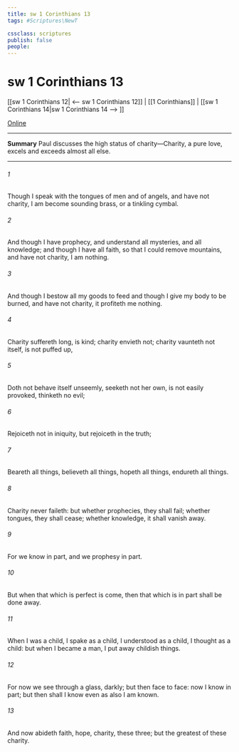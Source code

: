 ```yaml
---
title: sw 1 Corinthians 13
tags: #Scriptures\NewT

cssclass: scriptures
publish: false
people:
---
```


# sw 1 Corinthians 13
[[sw 1 Corinthians 12| <-- sw 1 Corinthians 12]] | [[1 Corinthians]] | [[sw 1 Corinthians 14|sw 1 Corinthians 14 --> ]]

[Online](https://churchofjesuschrist.org/study/scriptures/nt/1-cor/13?lang=eng)

---
__Summary__
Paul discusses the high status of charity—Charity, a pure love, excels and exceeds almost all else.

---
###### 1 
Though I speak with the tongues of men and of angels, and have not charity, I am become  sounding brass, or a tinkling cymbal.

###### 2 
And though I have  prophecy, and understand all mysteries, and all knowledge; and though I have all faith, so that I could remove mountains, and have not charity, I am nothing.

###### 3 
And though I bestow all my goods to feed  and though I give my body to be burned, and have not charity, it profiteth me nothing.

###### 4 
Charity suffereth long,  is kind; charity envieth not; charity vaunteth not itself, is not puffed up,

###### 5 
Doth not behave itself unseemly, seeketh not her own, is not easily provoked, thinketh no evil;

###### 6 
Rejoiceth not in iniquity, but rejoiceth in the truth;

###### 7 
Beareth all things, believeth all things, hopeth all things, endureth all things.

###### 8 
Charity never faileth: but whether  prophecies, they shall fail; whether  tongues, they shall cease; whether  knowledge, it shall vanish away.

###### 9 
For we know in part, and we prophesy in part.

###### 10 
But when that which is perfect is come, then that which is in part shall be done away.

###### 11 
When I was a child, I spake as a child, I understood as a child, I thought as a child: but when I became a man, I put away childish things.

###### 12 
For now we see through a glass, darkly; but then face to face: now I know in part; but then shall I know even as also I am known.

###### 13 
And now abideth faith, hope, charity, these three; but the greatest of these  charity.

